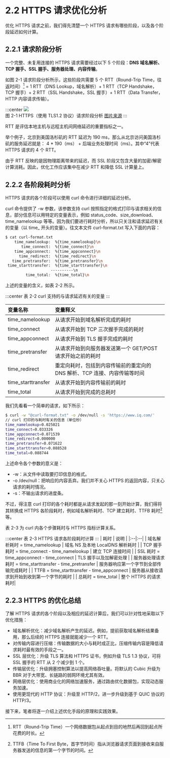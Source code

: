 # 2.2 HTTPS 请求优化分析

优化 HTTPS 请求之前，我们得先清楚一个 HTTPS 请求有哪些阶段，以及各个阶段延迟如何计算。

## 2.2.1 请求阶段分析

一个完整、未复用连接的 HTTPS 请求需要经过以下 5 个阶段：**DNS 域名解析、TCP 握手、SSL 握手、服务器处理、内容传输**。

如图 2-1 请求阶段分析所示，这些阶段共需要 5 个 RTT（Round-Trip Time，往返时间）[^2] = 1 RTT（DNS Lookup，域名解析）+ 1 RTT（TCP Handshake，TCP 握手）+ 2 RTT（SSL Handshake，SSL 握手）+ 1 RTT（Data Transfer，HTTP 内容请求传输）。

:::center 
  ![](../assets/http-process.png)<br/>
  图 2-1 HTTPS（使用 TLS1.2 协议）请求阶段分析 [图片来源](https://blog.cloudflare.com/a-question-of-timing)
:::

RTT 是评估本地主机与远程主机间网络延迟的重要指标之一。

举个例子，北京到美国洛杉矶的 RTT 延迟为 190 ms，那么从北京访问美国洛杉矶的服务延迟就是： 4 * 190（ms） + 后端业务处理时间（ms）。其中“4”代表 HTTPS 请求的 4 个 RTT。

由于 RTT 反映的是因物理距离带来的延迟，而 SSL 阶段又包含大量的加密/解密计算消耗。因此，优化工作应该集中在减少 RTT 和降低 SSL 计算量上。

## 2.2.2 各阶段耗时分析

HTTPS 请求的各个阶段可以使用 curl 命令进行详细的延迟分析。

curl 命令提供了 -w 参数，该参数支持 curl 按照指定的格式打印与请求相关的信息，部分信息可以用特定的变量表示，例如 status_code、size_download、time_namelookup 等等。因为我们要进行耗时分析，所以只关注和请求延迟有关的变量（以 time_ 开头的变量）。往文本文件 curl-format.txt 写入下面的内容：

```bash
$ cat curl-format.txt
    time_namelookup:  %{time_namelookup}\n
       time_connect:  %{time_connect}\n
    time_appconnect:  %{time_appconnect}\n
      time_redirect:  %{time_redirect}\n
   time_pretransfer:  %{time_pretransfer}\n
 time_starttransfer:  %{time_starttransfer}\n
                    ----------\n
         time_total:  %{time_total}\n
```

上述的变量的含义，如表 2-2 所示。

:::center
表 2-2 curl 支持的与请求延迟有关的变量
:::

| 变量名称 | 变量释义 |
|:--|:--|
| time_namelookup | 从请求开始到域名解析完成的耗时 |
| time_connect | 从请求开始到 TCP 三次握手完成的耗时 |
| time_appconnect | 从请求开始到 TLS 握手完成的耗时 |
| time_pretransfer | 从请求开始到向服务器发送第一个 GET/POST 请求开始之前的耗时 |
| time_redirect | 重定向耗时，包括到内容传输前的重定向的 DNS 解析、TCP 连接、内容传输等时间 |
| time_starttransfer | 从请求开始到内容传输前的耗时 |
| time_total | 从请求开始到完成的总耗时 |


我们先看看一个简单的请求，如下所示：

```bash
$ curl -w "@curl-format.txt" -o /dev/null -s 'https://www.iq.com/'
// curl 打印的与耗时有关的信息（单位秒）
time_namelookup=0.025021
time_connect=0.033326
time_appconnect=0.071539
time_redirect=0.000000
time_pretransfer=0.071622
time_starttransfer=0.088528
time_total=0.088744
```
上述命令各个参数的意义是：
- -w：从文件中读取要打印信息的格式。
- -o /dev/null：把响应的内容丢弃。我们并不关心 HTTPS 的返回内容，只关心请求的耗时情况。
- -s：不输出请求的进度条。

不过，得注意 curl 打印的各个耗时都是从请求发起的那一刻开始计算，我们得将其转换成 HTTPS 各阶段耗时，例如域名解析耗时、TCP 建立耗时、TTFB 耗时[^3]等。

表 2-3 为 curl 内各个步骤耗时与 HTTPS 指标计算关系。

:::center
表 2-3 HTTPS 请求各阶段耗时计算
:::
| 耗时 | 说明 |
|:--|:--|
| 域名解析耗时 = time_namelookup | 域名 NS 及本地 LocalDNS 解析耗时 |
| TCP 握手耗时 = time_connect - time_namelookup | 建立 TCP 连接时间 |
| SSL 耗时 = time_appconnect - time_connect | TLS 握手以及加解密处理 |
| 服务器处理请求耗时 = time_starttransfer - time_pretransfer | 服务器响应第一个字节到全部传输完成耗时 |
| TTFB  = time_starttransfer - time_appconnect | 服务器从接收请求到开始到收到第一个字节的耗时 |
| 总耗时 = time_total | 整个 HTTPS 的请求耗时|


## 2.2.3 HTTPS 的优化总结

了解 HTTPS 请求的各个阶段以及相应的延迟计算后，我们可以针对性地采取以下优化措施：

- 域名解析优化：减少域名解析产生的延迟。例如，提前获取域名解析结果备用，那么后续的 HTTPS 连接就能减少一个 RTT。
- 对传输内容进行压缩：传输数据的大小与耗时成正比，压缩传输内容是降低请求耗时最有效的手段之一。
- SSL 层优化：升级 TLS 算法和 HTTPS 证书，例如升级 TLS 1.3 协议，可将 SSL 握手的 RTT 从 2 个减少到 1 个。
- 传输层优化：升级拥塞控制算法以提高网络吞吐量。将默认的 Cubic 升级为 BBR 对于大带宽、长链路的弱网环境尤其有效。
- 网络层优化：使用商业化的网络加速服务，通过路由优化数据包，实现动态服务加速。
- 使用更现代的 HTTP 协议：升级至 HTTP/2，进一步升级到基于 QUIC 协议的 HTTP/3。

接下来，笔者将逐一介绍上述优化手段的原理和实践效果。

[^1]: 参见 https://blog.cloudflare.com/a-question-of-timing/
[^2]: RTT（Round-Trip Time）一个网络数据包从起点到目的地然后再回到起点所花费的时长。
[^3]: TTFB（Time To First Byte，首字节时间）指从浏览器请求页面到接收来自服务器发送的信息的第一个字节的时间。

